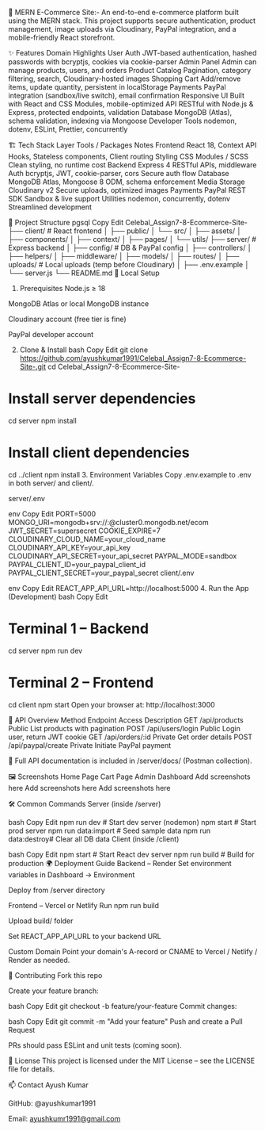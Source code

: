 🛒 MERN E-Commerce Site:-
An end-to-end e-commerce platform built using the MERN stack. This project supports secure authentication, product management, image uploads via Cloudinary, PayPal integration, and a mobile-friendly React storefront.

✨ Features
Domain	Highlights
User Auth	JWT-based authentication, hashed passwords with bcryptjs, cookies via cookie-parser
Admin Panel	Admin can manage products, users, and orders
Product Catalog	Pagination, category filtering, search, Cloudinary-hosted images
Shopping Cart	Add/remove items, update quantity, persistent in localStorage
Payments	PayPal integration (sandbox/live switch), email confirmation
Responsive UI	Built with React and CSS Modules, mobile-optimized
API	RESTful with Node.js & Express, protected endpoints, validation
Database	MongoDB (Atlas), schema validation, indexing via Mongoose
Developer Tools	nodemon, dotenv, ESLint, Prettier, concurrently

🏗️ Tech Stack
Layer	Tools / Packages	Notes
Frontend	React 18, Context API	Hooks, Stateless components, Client routing
Styling	CSS Modules / SCSS	Clean styling, no runtime cost
Backend	Express 4	RESTful APIs, middleware
Auth	bcryptjs, JWT, cookie-parser, cors	Secure auth flow
Database	MongoDB Atlas, Mongoose 8	ODM, schema enforcement
Media Storage	Cloudinary v2	Secure uploads, optimized images
Payments	PayPal REST SDK	Sandbox & live support
Utilities	nodemon, concurrently, dotenv	Streamlined development

📂 Project Structure
pgsql
Copy
Edit
Celebal_Assign7-8-Ecommerce-Site-
├── client/                # React frontend
│   ├── public/
│   └── src/
│       ├── assets/
│       ├── components/
│       ├── context/
│       ├── pages/
│       └── utils/
├── server/                # Express backend
│   ├── config/            # DB & PayPal config
│   ├── controllers/
│   ├── helpers/
│   ├── middleware/
│   ├── models/
│   ├── routes/
│   ├── uploads/           # Local uploads (temp before Cloudinary)
│   ├── .env.example
│   └── server.js
└── README.md
🚀 Local Setup
1. Prerequisites
Node.js ≥ 18

MongoDB Atlas or local MongoDB instance

Cloudinary account (free tier is fine)

PayPal developer account

2. Clone & Install
bash
Copy
Edit
git clone https://github.com/ayushkumar1991/Celebal_Assign7-8-Ecommerce-Site-.git
cd Celebal_Assign7-8-Ecommerce-Site-

# Install server dependencies
cd server
npm install

# Install client dependencies
cd ../client
npm install
3. Environment Variables
Copy .env.example to .env in both server/ and client/.

server/.env

env
Copy
Edit
PORT=5000
MONGO_URI=mongodb+srv://<user>:<pass>@cluster0.mongodb.net/ecom
JWT_SECRET=supersecret
COOKIE_EXPIRE=7
CLOUDINARY_CLOUD_NAME=your_cloud_name
CLOUDINARY_API_KEY=your_api_key
CLOUDINARY_API_SECRET=your_api_secret
PAYPAL_MODE=sandbox
PAYPAL_CLIENT_ID=your_paypal_client_id
PAYPAL_CLIENT_SECRET=your_paypal_secret
client/.env

env
Copy
Edit
REACT_APP_API_URL=http://localhost:5000
4. Run the App (Development)
bash
Copy
Edit
# Terminal 1 – Backend
cd server
npm run dev

# Terminal 2 – Frontend
cd client
npm start
Open your browser at: http://localhost:3000

📮 API Overview
Method	Endpoint	Access	Description
GET	/api/products	Public	List products with pagination
POST	/api/users/login	Public	Login user, return JWT cookie
GET	/api/orders/:id	Private	Get order details
POST	/api/paypal/create	Private	Initiate PayPal payment

🧪 Full API documentation is included in /server/docs/ (Postman collection).

🖼️ Screenshots
Home Page	Cart Page	Admin Dashboard
Add screenshots here	Add screenshots here	Add screenshots here

🛠️ Common Commands
Server (inside /server)

bash
Copy
Edit
npm run dev         # Start dev server (nodemon)
npm start           # Start prod server
npm run data:import # Seed sample data
npm run data:destroy# Clear all DB data
Client (inside /client)

bash
Copy
Edit
npm start           # Start React dev server
npm run build       # Build for production
🌍 Deployment Guide
Backend – Render
Set environment variables in Dashboard → Environment

Deploy from /server directory

Frontend – Vercel or Netlify
Run npm run build

Upload build/ folder

Set REACT_APP_API_URL to your backend URL

Custom Domain
Point your domain's A-record or CNAME to Vercel / Netlify / Render as needed.

🤝 Contributing
Fork this repo

Create your feature branch:

bash
Copy
Edit
git checkout -b feature/your-feature
Commit changes:

bash
Copy
Edit
git commit -m "Add your feature"
Push and create a Pull Request

PRs should pass ESLint and unit tests (coming soon).

📜 License
This project is licensed under the MIT License – see the LICENSE file for details.

📫 Contact
Ayush Kumar

GitHub: @ayushkumar1991

Email: ayushkumr1991@gmail.com